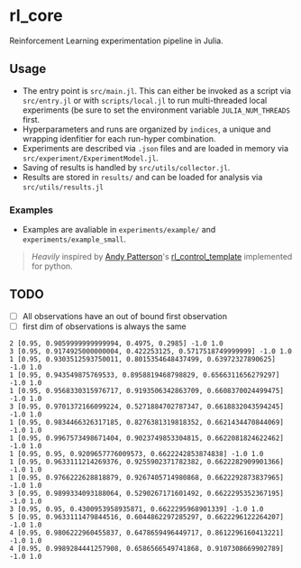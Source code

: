 # rl_core

Reinforcement Learning experimentation pipeline in Julia.

## Usage

- The entry point is `src/main.jl`. This can either be invoked as a script via `src/entry.jl` or with `scripts/local.jl` to run multi-threaded local experiments (be sure to set the environment variable `JULIA_NUM_THREADS` first.
- Hyperparameters and runs are organized by `indices`, a unique and wrapping idenfitier for each run-hyper combination.
- Experiments are described via `.json` files and are loaded in memory via `src/experiment/ExperimentModel.jl`.
- Saving of results is handled by `src/utils/collector.jl`.
- Results are stored in `results/` and can be loaded for analysis via `src/utils/results.jl`

### Examples

- Examples are avaliable in `experiments/example/` and `experiments/example_small`.

> <em>Heavily</em> inspired by [Andy Patterson](https://andnp.github.io)'s [rl_control_template](https://github.com/andnp/rl-control-template) implemented for python.


## TODO

- [ ] All observations have an out of bound first observation
- [ ] first dim of observations is always the same

```
2 [0.95, 0.9059999999999994, 0.4975, 0.2985] -1.0 1.0
3 [0.95, 0.9174925000000004, 0.422253125, 0.5717518749999999] -1.0 1.0
1 [0.95, 0.9303512593750011, 0.8015354648437499, 0.63972327890625] -1.0 1.0
1 [0.95, 0.943549875769533, 0.8958819468798829, 0.6566311656279297] -1.0 1.0
1 [0.95, 0.9568330315976717, 0.9193506342863709, 0.6608370024499475] -1.0 1.0
3 [0.95, 0.9701372166099224, 0.5271884702787347, 0.6618832043594245] -1.0 1.0
1 [0.95, 0.9834466326317185, 0.8276381319818352, 0.6621434470844069] -1.0 1.0
1 [0.95, 0.9967573498671404, 0.9023749853304815, 0.6622081824622462] -1.0 1.0
1 [0.95, 0.95, 0.9209657776009573, 0.6622242853874838] -1.0 1.0
1 [0.95, 0.9633111214269376, 0.9255902371782382, 0.6622282909901366] -1.0 1.0
1 [0.95, 0.9766222628818879, 0.9267405714980868, 0.6622292873837965] -1.0 1.0
3 [0.95, 0.9899334093188064, 0.5290267171601492, 0.6622295352367195] -1.0 1.0
3 [0.95, 0.95, 0.4300953958935871, 0.6622295968901339] -1.0 1.0
5 [0.95, 0.9633111479844516, 0.6044862297285297, 0.6622296122264207] -1.0 1.0
4 [0.95, 0.9806222960455837, 0.6478659496449717, 0.8612296160413221] -1.0 1.0
4 [0.95, 0.9989284441257908, 0.6586566549741868, 0.9107308669902789] -1.0 1.0
```